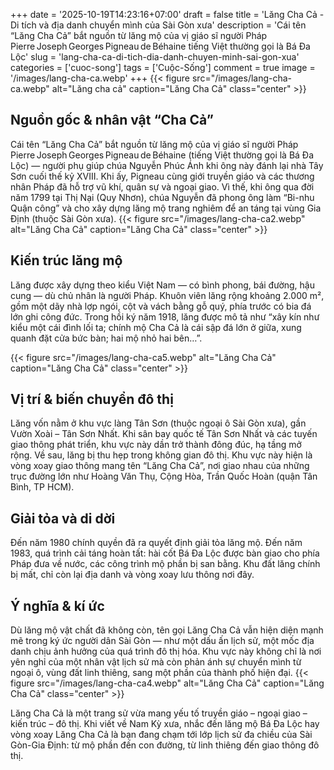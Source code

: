 +++
date = '2025-10-19T14:23:16+07:00'
draft = false
title = 'Lăng Cha Cả - Di tích và địa danh chuyển mình của Sài Gòn xưa'
description = 'Cái tên “Lăng Cha Cả” bắt nguồn từ lăng mộ của vị giáo sĩ người Pháp Pierre Joseph Georges Pigneau de Béhaine tiếng Việt thường gọi là Bá Đa Lộc'
slug = 'lang-cha-ca-di-tich-dia-danh-chuyen-minh-sai-gon-xua'
categories = ['cuoc-song']
tags = ['Cuộc-Sống']
comment = true
image = '/images/lang-cha-ca.webp'
+++
{{< figure src="/images/lang-cha-ca.webp" alt="Lăng cha cả" caption="Lăng Cha Cả" class="center" >}}
## Nguồn gốc & nhân vật “Cha Cả”

Cái tên “Lăng Cha Cả” bắt nguồn từ lăng mộ của vị giáo sĩ người Pháp Pierre Joseph Georges Pigneau de Béhaine (tiếng Việt thường gọi là Bá Đa Lộc) — người phụ giúp chúa Nguyễn Phúc Ánh khi ông này đánh lại nhà Tây Sơn cuối thế kỷ XVIII. Khi ấy, Pigneau cùng giới truyền giáo và các thương nhân Pháp đã hỗ trợ vũ khí, quân sự và ngoại giao.
Vì thế, khi ông qua đời năm 1799 tại Thị Nại (Quy Nhơn), chúa Nguyễn đã phong ông làm “Bi-nhu Quận công” và cho xây dựng lăng mộ trang nghiêm để an táng tại vùng Gia Định (thuộc Sài Gòn xưa).
{{< figure src="/images/lang-cha-ca2.webp" alt="Lăng Cha Cả" caption="Lăng Cha Cả" class="center" >}}

## Kiến trúc lăng mộ

Lăng được xây dựng theo kiểu Việt Nam — có bình phong, bái đường, hậu cung — dù chủ nhân là người Pháp. Khuôn viên lăng rộng khoảng 2.000 m², gồm một dãy nhà lợp ngói, cột và vách bằng gỗ quý, phía trước có bia đá lớn ghi công đức.
Trong hồi ký năm 1918, lăng được mô tả như “xây kín như kiểu một cái đình lối ta; chính mộ Cha Cả là cái sập đá lớn ở giữa, xung quanh đặt cửa bức bàn; hai mộ nhỏ hai bên…”.

{{< figure src="/images/lang-cha-ca5.webp" alt="Lăng Cha Cả" caption="Lăng Cha Cả" class="center" >}}

## Vị trí & biến chuyển đô thị

Lăng vốn nằm ở khu vực làng Tân Sơn (thuộc ngoại ô Sài Gòn xưa), gần Vườn Xoài – Tân Sơn Nhất. Khi sân bay quốc tế Tân Sơn Nhất và các tuyến giao thông phát triển, khu vực này dần trở thành đông đúc, hạ tầng mở rộng.
Về sau, lăng bị thu hẹp trong không gian đô thị. Khu vực này hiện là vòng xoay giao thông mang tên “Lăng Cha Cả”, nơi giao nhau của những trục đường lớn như Hoàng Văn Thụ, Cộng Hòa, Trần Quốc Hoàn (quận Tân Bình, TP HCM).

## Giải tỏa và di dời

Đến năm 1980 chính quyền đã ra quyết định giải tỏa lăng mộ. Đến năm 1983, quá trình cải táng hoàn tất: hài cốt Bá Đa Lộc được bàn giao cho phía Pháp đưa về nước, các công trình mộ phần bị san bằng. Khu đất lăng chính bị mất, chỉ còn lại địa danh và vòng xoay lưu thông nơi đây.

## Ý nghĩa & kí ức

Dù lăng mộ vật chất đã không còn, tên gọi Lăng Cha Cả vẫn hiện diện mạnh mẽ trong ký ức người dân Sài Gòn — như một dấu ấn lịch sử, một mốc địa danh chịu ảnh hưởng của quá trình đô thị hóa.
Khu vực này không chỉ là nơi yên nghỉ của một nhân vật lịch sử mà còn phản ánh sự chuyển mình từ ngoại ô, vùng đất linh thiêng, sang một phần của thành phố hiện đại.
{{< figure src="/images/lang-cha-ca4.webp" alt="Lăng Cha Cả" caption="Lăng Cha Cả" class="center" >}}

Lăng Cha Cả là một trang sử vừa mang yếu tố truyền giáo – ngoại giao – kiến trúc – đô thị. Khi viết về Nam Kỳ xưa, nhắc đến lăng mộ Bá Đa Lộc hay vòng xoay Lăng Cha Cả là bạn đang chạm tới lớp lịch sử đa chiều của Sài Gòn-Gia Định: từ mộ phần đến con đường, từ linh thiêng đến giao thông đô thị.